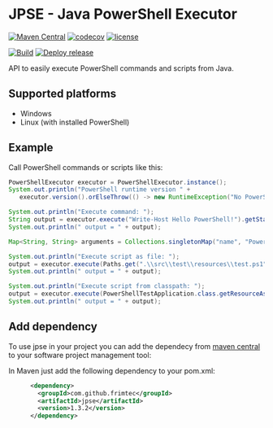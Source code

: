 # JPSE - Java PowerShell Executor
[![Maven Central](https://maven-badges.herokuapp.com/maven-central/com.github.frimtec/jpse/badge.svg)](https://maven-badges.herokuapp.com/maven-central/com.github.frimtec/jpse)
[![codecov](https://codecov.io/gh/frimtec/jpse/branch/master/graph/badge.svg?token=WHFQYWA0EA)](https://codecov.io/gh/frimtec/jpse)
[![license](https://img.shields.io/badge/License-Apache%202.0-blue.svg)](https://opensource.org/licenses/Apache-2.0)

[![Build](https://github.com/frimtec/jpse/workflows/Build/badge.svg)](https://github.com/frimtec/jpse/actions?query=workflow%3ABuild)
[![Deploy release](https://github.com/frimtec/jpse/workflows/Deploy%20release/badge.svg)](https://github.com/frimtec/jpse/actions?query=workflow%3A%22Deploy+release%22)

API to easily execute PowerShell commands and scripts from Java.
 
## Supported platforms
* Windows
* Linux (with installed PowerShell)

## Example
Call PowerShell commands or scripts like this:
```java
PowerShellExecutor executor = PowerShellExecutor.instance();
System.out.println("PowerShell runtime version " +
   executor.version().orElseThrow(() -> new RuntimeException("No PowerShell runtime available")));

System.out.println("Execute command: ");
String output = executor.execute("Write-Host Hello PowerShell!").getStandardOutput();
System.out.println(" output = " + output);

Map<String, String> arguments = Collections.singletonMap("name", "PowerShell");

System.out.println("Execute script as file: ");
output = executor.execute(Paths.get(".\\src\\test\\resources\\test.ps1"), arguments).getStandardOutput();
System.out.println(" output = " + output);

System.out.println("Execute script from classpath: ");
output = executor.execute(PowerShellTestApplication.class.getResourceAsStream("/test.ps1"), arguments).getStandardOutput();
System.out.println(" output = " + output);
```

## Add dependency
To use jpse in your project you can add the dependecy from [maven central](https://maven-badges.herokuapp.com/maven-central/com.github.frimtec/jpse) to your software project management tool:

In Maven just add the following dependency to your pom.xml:
```xml
      <dependency>
        <groupId>com.github.frimtec</groupId>
        <artifactId>jpse</artifactId>
        <version>1.3.2</version>
      </dependency>
```
